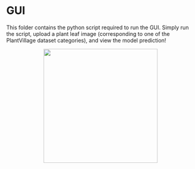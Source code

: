 # GUI

This folder contains the python script required to run the GUI. Simply run the script, upload a plant leaf image (corresponding to one of the PlantVillage dataset categories), and view the model prediction!

<div align="center">
<img src="https://github.tamu.edu/skumar55/Senior_Research_Project/blob/master/inceptionv3/gui/gui.png", width="300", height="300">
&nbsp;
</div>
